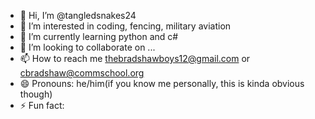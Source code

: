 - 👋 Hi, I’m @tangledsnakes24
- 👀 I’m interested in coding, fencing, military aviation
- 🌱 I’m currently learning python and c#
- 💞️ I’m looking to collaborate on ...
- 📫 How to reach me thebradshawboys12@gmail.com or cbradshaw@commschool.org
- 😄 Pronouns: he/him(if you know me personally, this is kinda obvious though)
- ⚡ Fun fact: 

<!---
tangledsnakes24/tangledsnakes24 is a ✨ special ✨ repository because its `README.md` (this file) appears on your GitHub profile.
You can click the Preview link to take a look at your changes.
--->
